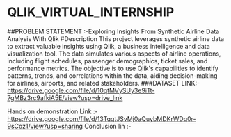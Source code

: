 # QLIK_VIRTUAL_INTERNSHIP
##PROBLEM STATEMENT :-Exploring Insights From Synthetic Airline Data Analysis With Qlik
#Description 
           This project leverages synthetic airline data to extract valuable insights using Qlik, a business intelligence and data visualization tool. The data simulates various aspects of airline operations, including flight schedules, passenger demographics, ticket sales, and performance metrics. The objective is to use Qlik's capabilities to identify patterns, trends, and correlations within the data, aiding decision-making for airlines, airports, and related stakeholders.
###DATASET LINK:-https://drive.google.com/file/d/10qtMVySUy3e9iTt-7gMBz3rc9afkiA5E/view?usp=drive_link

Hands on demonstration Link :-https://drive.google.com/file/d/13TqqtJSvMj0aQuybMDKrWDq0r-9sCoz1/view?usp=sharing
Conclusion lin :-
